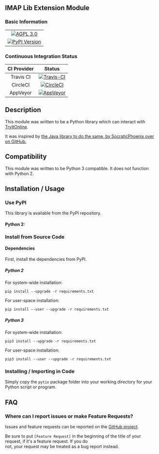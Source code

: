 ## IMAP Lib Extension Module

### Basic Information

<table>
<tr><td align=center valign=center><a href="http://www.gnu.org/licenses/agpl-3.0" target="_blank"><img src="https://img.shields.io/badge/License-AGPL%20v3-blue.svg" title="AGPL 3.0" /></a></td></tr>
<tr><td align=center valign=center><a href="https://pypi.python.org/pypi/pytio" target="_blank"><img src="http://img.shields.io/pypi/v/pytio.svg" title="PyPI Version" /></a></td></tr>
</table>


### Continuous Integration Status

| CI Provider | Status                                                                                                                                                              |
|:-----------:|:-------------------------------------------------------------------------------------------------------------------------------------------------------------------:|
| Travis CI   | [![Travis-CI](https://travis-ci.org/teward/pytio.svg?branch=master)](https://travis-ci.org/teward/pytio)                                                  |
| CircleCI    | [![CircleCI](https://circleci.com/gh/teward/pytio.svg?style=shield)](https://circleci.com/gh/teward/pytio)                                                |
| AppVeyor    | [![AppVeyor](https://ci.appveyor.com/api/projects/status/nqlp3btyfb1trpgw/branch/master?svg=true)](https://ci.appveyor.com/project/teward/pytio/branch/master) |


## Description

This module was written to be a Python library which can interact with [TryItOnline][1].

It was inspired by [the Java library to do the same, by SocraticPhoenix over on GitHub.][2]

## Compatibility

This module was written to be Python 3 compatible.  It does not function with Python 2.


## Installation / Usage

### Use PyPI

This library is available from the PyPI repository.

#### Python 2:


### Install from Source Code

#### Dependencies

First, install the dependencies from PyPI.

##### Python 2

For system-wide installation:

    pip install --upgrade -r requirements.txt
    
For user-space installation:

    pip install --user --upgrade -r requirements.txt
    
##### Python 3

For system-wide installation:

    pip3 install --upgrade -r requirements.txt

For user-space installation:

    pip3 install --user --upgrade -r requirements.txt

### Installing / Importing in Code

Simply copy the `pytio` package folder into your working directory for your Python script or program.


## FAQ

### Where can I report issues or make Feature Requests?

Issues and feature requests can be reported on the [GitHub project][1].

Be sure to put `[Feature Request]` in the beginning of the  title of your request, if it's a feature request. If you do  
not, your request may be treated as a bug report instead.

[1]: https://tio.run
[2]: https://github.com/SocraticPhoenix/TioJ
[3]: https://github.com/teward/pytio
